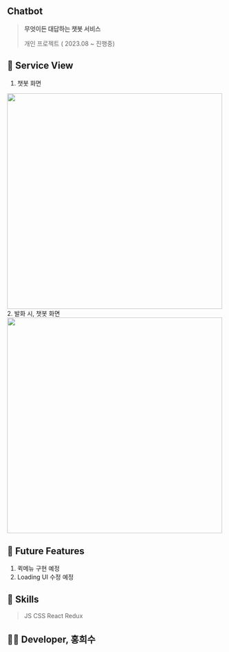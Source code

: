 ## Chatbot 
> **무엇이든 대답하는 챗봇 서비스**
> 
> 개인 프로젝트 ( 2023.08 ~ 진행중)

## 🔰 Service View
1. 챗봇 화면
<img width="500px" src="https://github.com/abi-hong/chatbot/assets/68041042/5c1cc01c-bff8-4061-af67-6e528651a364">
2. 발화 시, 챗봇 화면
<img width="500px" src="https://github.com/abi-hong/chatbot/assets/68041042/67bc4b0d-7215-4a4e-b219-b10d0c5c7af1">

## 🔰 Future Features
1. 퀵메뉴 구현 예정
2. Loading UI 수정 예정

## 🔰 Skills
> JS CSS React Redux

## 🤹‍♀️ Developer, 홍희수
